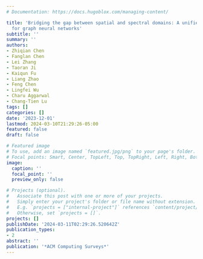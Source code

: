 ```yaml
---
# Documentation: https://docs.hugoblox.com/managing-content/

title: 'Bridging the gap between spatial and spectral domains: A unified framework
  for graph neural networks'
subtitle: ''
summary: ''
authors:
- Zhiqian Chen
- Fanglan Chen
- Lei Zhang
- Taoran Ji
- Kaiqun Fu
- Liang Zhao
- Feng Chen
- Lingfei Wu
- Charu Aggarwal
- Chang-Tien Lu
tags: []
categories: []
date: '2023-12-01'
lastmod: 2024-03-10T21:29:26-05:00
featured: false
draft: false

# Featured image
# To use, add an image named `featured.jpg/png` to your page's folder.
# Focal points: Smart, Center, TopLeft, Top, TopRight, Left, Right, BottomLeft, Bottom, BottomRight.
image:
  caption: ''
  focal_point: ''
  preview_only: false

# Projects (optional).
#   Associate this post with one or more of your projects.
#   Simply enter your project's folder or file name without extension.
#   E.g. `projects = ["internal-project"]` references `content/project/deep-learning/index.md`.
#   Otherwise, set `projects = []`.
projects: []
publishDate: '2024-03-11T02:29:26.520642Z'
publication_types:
- 2
abstract: ''
publication: '*ACM Computing Surveys*'
---
```

